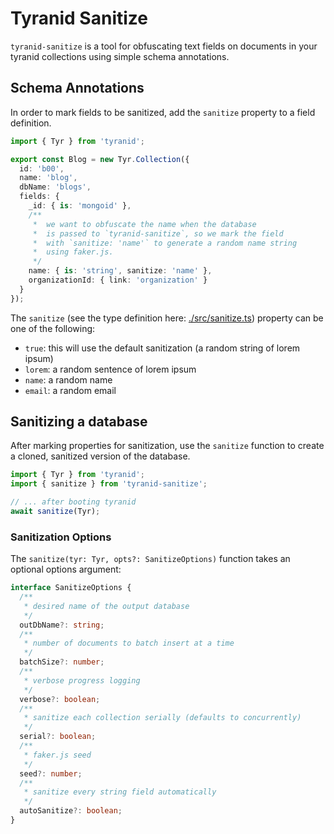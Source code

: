 # Tyranid Sanitize

`tyranid-sanitize` is a tool for obfuscating text fields on documents in your tyranid collections using simple schema annotations.

## Schema Annotations

In order to mark fields to be sanitized, add the `sanitize` property to a field definition.

```typescript
import { Tyr } from 'tyranid';

export const Blog = new Tyr.Collection({
  id: 'b00',
  name: 'blog',
  dbName: 'blogs',
  fields: {
    _id: { is: 'mongoid' },
    /**
     *  we want to obfuscate the name when the database
     *  is passed to `tyranid-sanitize`, so we mark the field
     *  with `sanitize: 'name'` to generate a random name string
     *  using faker.js.
     */
    name: { is: 'string', sanitize: 'name' },
    organizationId: { link: 'organization' }
  }
});
```

The `sanitize` (see the type definition here: [./src/sanitize.ts](./src/sanitize.ts)) property can be one of the following:

* `true`: this will use the default sanitization (a random string of lorem ipsum)
* `lorem`: a random sentence of lorem ipsum
* `name`: a random name
* `email`: a random email

## Sanitizing a database

After marking properties for sanitization, use the `sanitize` function to create
a cloned, sanitized version of the database.

```typescript
import { Tyr } from 'tyranid';
import { sanitize } from 'tyranid-sanitize';

// ... after booting tyranid
await sanitize(Tyr);
```

### Sanitization Options

The `sanitize(tyr: Tyr, opts?: SanitizeOptions)` function takes an optional options argument:

```typescript
interface SanitizeOptions {
  /**
   * desired name of the output database
   */
  outDbName?: string;
  /**
   * number of documents to batch insert at a time
   */
  batchSize?: number;
  /**
   * verbose progress logging
   */
  verbose?: boolean;
  /**
   * sanitize each collection serially (defaults to concurrently)
   */
  serial?: boolean;
  /**
   * faker.js seed
   */
  seed?: number;
  /**
   * sanitize every string field automatically
   */
  autoSanitize?: boolean;
}
```
